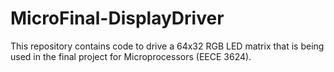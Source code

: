 # MicroFinal-DisplayDriver

This repository contains code to drive a 64x32 RGB LED matrix that is being used in the final project for Microprocessors (EECE 3624).
